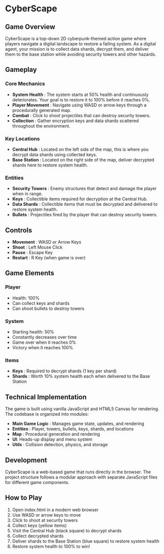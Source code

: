 # CyberScape
## Game Overview
CyberScape is a top-down 2D cyberpunk-themed action game where players navigate a digital landscape to restore a failing system. As a digital agent, your mission is to collect data shards, decrypt them, and deliver them to the base station while avoiding security towers and other hazards.

## Gameplay
### Core Mechanics
- <strong>System Health</strong> : The system starts at 50% health and continuously deteriorates. Your goal is to restore it to 100% before it reaches 0%.
- <strong>Player Movement</strong> : Navigate using WASD or arrow keys through a procedurally generated map.
- <strong>Combat</strong> : Click to shoot projectiles that can destroy security towers.
- <strong>Collection</strong> : Gather encryption keys and data shards scattered throughout the environment.
### Key Locations
- <strong>Central Hub</strong> : Located on the left side of the map, this is where you decrypt data shards using collected keys.
- <strong>Base Station</strong> : Located on the right side of the map, deliver decrypted shards here to restore system health.
### Entities
- <strong>Security Towers</strong> : Enemy structures that detect and damage the player when in range.
- <strong>Keys</strong> : Collectible items required for decryption at the Central Hub.
- <strong>Data Shards</strong> : Collectible items that must be decrypted and delivered to restore system health.
- <strong>Bullets</strong> : Projectiles fired by the player that can destroy security towers.
## Controls
- <strong>Movement</strong> : WASD or Arrow Keys
- <strong>Shoot</strong> : Left Mouse Click
- <strong>Pause</strong> : Escape Key
- <strong>Restart</strong> : R Key (when game is over)
## Game Elements
### Player
- Health: 100%
- Can collect keys and shards
- Can shoot bullets to destroy towers
### System
- Starting health: 50%
- Constantly decreases over time
- Game over when it reaches 0%
- Victory when it reaches 100%
### Items
- <strong>Keys</strong> : Required to decrypt shards (1 key per shard)
- <strong>Shards</strong> : Worth 10% system health each when delivered to the Base Station
## Technical Implementation
The game is built using vanilla JavaScript and HTML5 Canvas for rendering. The codebase is organized into modules:

- <strong>Main Game Logic</strong> : Manages game state, updates, and rendering
- <strong>Entities</strong> : Player, towers, bullets, keys, shards, and locations
- <strong>Map</strong> : Procedural generation and rendering
- <strong>UI</strong>: Heads-up display and menu system
- <strong>Utils</strong> : Collision detection, physics, and storage
## Development
CyberScape is a web-based game that runs directly in the browser. The project structure follows a modular approach with separate JavaScript files for different game components.

## How to Play
1. Open index.html in a modern web browser
2. Use WASD or arrow keys to move
3. Click to shoot at security towers
4. Collect keys (yellow items)
5. Visit the Central Hub (black square) to decrypt shards
6. Collect decrypted shards
7. Deliver shards to the Base Station (blue square) to restore system health
8. Restore system health to 100% to win!
